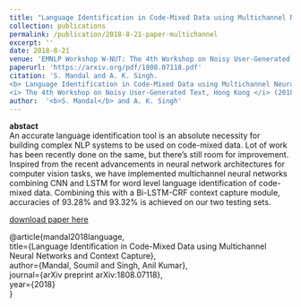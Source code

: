 ```yaml
---
title: "Language Identification in Code-Mixed Data using Multichannel Neural Networks and Context Capture"
collection: publications
permalink: /publication/2018-8-21-paper-multichannel
excerpt: ''
date: 2018-8-21
venue: 'EMNLP Workshop W-NUT: The 4th Workshop on Noisy User-Generated Text, Hong Kong'
paperurl: 'https://arxiv.org/pdf/1808.07118.pdf'
citation: 'S. Mandal and A. K. Singh. 
<b> Language Identification in Code-Mixed Data using Multichannel Neural Networks and Context Capture </b>. 
<i> The 4th Workshop on Noisy User-Generated Text, Hong Kong </i> (2018).'
author:  '<b>S. Mandal</b> and A. K. Singh'
---
```

<b>abstact</b><br>
An accurate language identification tool is an absolute necessity for building complex NLP systems to be used on code-mixed data. Lot of work has been recently done on the same, but there’s still room for improvement. Inspired from the recent advancements in neural network architectures for computer vision tasks, we have implemented multichannel neural networks combining CNN and LSTM for word level language identification of code-mixed data. Combining this with a Bi-LSTM-CRF context capture module, accuracies of 93.28% and 93.32% is achieved on our two testing sets.

[download paper here](https://arxiv.org/pdf/1808.07118.pdf)

@article{mandal2018language, <br>
  title={Language Identification in Code-Mixed Data using Multichannel Neural Networks and Context Capture}, <br>
  author={Mandal, Soumil and Singh, Anil Kumar}, <br>
  journal={arXiv preprint arXiv:1808.07118}, <br>
  year={2018} <br>
}
